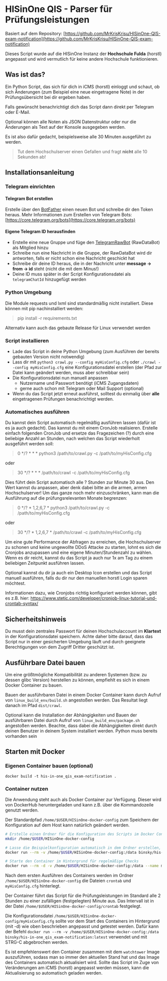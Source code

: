 # HISinOne QIS - Parser für Prüfungsleistungen

Basiert auf dem Repository: [https://github.com/MrKrisKrisu/HISinOne-QIS-exam-notification](https://github.com/MrKrisKrisu/HISinOne-QIS-exam-notification)

Dieses Script wurde auf die HISinOne Instanz der **Hochschule Fulda** (horstl) angepasst und wird vermutlich für keine andere Hochschule funktionieren.

## Was ist das?
Ein Python Script, das sich für dich in iCMS (horstl) einloggt und schaut, ob sich Änderungen (zum Beispiel eine neue eingetragene Note) in der Prüfungsübersicht bei dir ergeben haben.

Falls gewünscht benachrichtigt dich das Script dann direkt per Telegram oder E-Mail.

Optional können alle Noten als JSON Datenstruktur oder nur die Änderungen als Text auf der Konsole ausgegeben werden.

Es ist also dafür gedacht, beispielsweise alle 30 Minuten ausgeführt zu werden.
 
> Tut dem Hochschulserver einen Gefallen und fragt **nicht** alle 10 Sekunden ab!
 
## Installationsanleitung
### Telegram einrichten
#### Telegram Bot erstellen
Erstelle über den [BotFather](https://t.me/botfather) einen neuen Bot und schreibe dir den Token heraus.
Mehr Informationen zum Erstellen von Telegram Bots: [https://core.telegram.org/bots](https://core.telegram.org/bots)

#### Eigene Telegram ID herausfinden
* Erstelle eine neue Gruppe und füge den [TelegramRawBot](https://t.me/RawDataBot) (RawDataBot) als Mitglied hinzu
* Schreibe nun eine Nachricht in die Gruppe, der RawDataBot wird dir antworten, falls er nicht schon eine Nachricht geschickt hat
* Schreibe dir deine ID heraus, die in der Nachricht unter **message -> from -> id** steht (nicht die mit dem Minus!)
* Deine ID muss später in der Script Konfigurationsdatei als `telegramChatId` hinzugefügt werden

### Python Umgebung
Die Module requests und lxml sind standardmäßig nicht installiert. Diese können mit pip nachinstalliert werden:
> pip install -r requirements.txt

Alternativ kann auch das gebaute Release für Linux verwendet werden

### Script installieren
- Lade das Script in deine Python Umgebung (zum Ausführen der bereits gebauten Version nicht notwendig)
- Lass dir mit `python3 crawl.py --config myHisConfig.cfg` oder `./crawl --config myHisConfig.cfg` eine Konfigurationsdatei erstellen (der Pfad zur Datei kann geändert werden, muss aber schreibbar sein)
- Die Konfigurationsdatei nun manuell anpassen
    - Nutzername und Passwort benötigt (iCMS Zugangsdaten)
    - gerne auch schon mit Telegram oder Mail Support (optional)
- Wenn du das Script jetzt erneut ausführst, solltest du einmalig über **alle** eingetragenen Prüfungen benachrichtigt werden.

### Automatisches ausführen
Du kannst dein Script automatisch regelmäßig ausführen lassen (dafür ist es ja auch gedacht). Das kannst du mit einem CronJob realisieren. Erstelle einfach folgenden CronJob und ersetze das Fragezeichen (?) durch eine beliebige Anzahl an Stunden, nach welchen das Script wiederholt ausgeführt werden soll:

> 0 */? * * * python3 /path/to/crawl.py -c /path/to/myHisConfig.cfg

oder

> 30 */? * * * /path/to/crawl -c /path/to/myHisConfig.cfg

Dies führt dein Script automatisch alle ? Stunden zur Minute 30 aus. Den Wert kannst du anpassen, aber denk dabei bitte an die armen, armen Hochschulserver! Um das ganze noch mehr einzuschränken, kann man die Ausführung auf die prüfungsrelevanten Monate begrenzen:

> 0 */? * 1,2,6,7 * python3 /path/to/crawl.py -c /path/to/myHisConfig.cfg

oder

> 30 */? * 1,2,6,7 * /path/to/crawl -c /path/to/myHisConfig.cfg

Um eine gute Performance der Abfragen zu erreichen, die Hochschulserver zu schonen und keine ungewollte DDoS Attacke zu starten, lohnt es sich die Cronjobs anzupassen und eine eigene Minuten/Stundenzahl zu wählen. Wenn es dir reicht, kannst du das Script ja auch nur 1x am Tag zu einem beliebigen Zeitpunkt ausführen lassen.

Optional kannst du dir ja auch ein Desktop Icon erstellen und das Script manuell ausführen, falls du dir nur den manuellen horstl Login sparen möchtest.

Informationen dazu, wie Cronjobs richtig konfiguriert werden können, gibt es z.B. hier: https://www.stetic.com/developer/cronjob-linux-tutorial-und-crontab-syntax/
## Sicherheitshinweis
Du musst dein zentrales Passwort für deinen Hochschulaccount im **Klartext** in der Konfigurationsdatei speichern. Achte daher bitte darauf, dass das Script nur in einer gesicherten Umgebung läuft und durch geeignete Berechtigungen von dem Zugriff Dritter geschützt ist.

## Ausführbare Datei bauen
Um eine größtmögliche Kompatibilität zu anderen Systemen (bzw. zu dessen glibc Version) herstellen zu können, empfiehlt es sich in einem Docker Container zu bauen.

Bauen der ausführbaren Datei in einem Docker Container kann durch Aufruf von `linux_build_env/build.sh` angestoßen werden.
Das Resultat liegt danach im Pfad `dist/crawl`.

Optional kann die Installation der Abhängigkeiten und Bauen der ausführbaren Datei durch Aufruf von `linux_build_env/package.sh` angestoßen werden.
Beachte, dass dabei die Abhängigkeiten direkt durch deinen Benutzer in deinem System installiert werden. Python muss bereits vorhanden sein

## Starten mit Docker
### Eigenen Container bauen (optional)
`docker build -t his-in-one_qis_exam-notification .`

### Container nutzen
Die Anwendung steht auch als Docker Container zur Verfügung. Dieser wird von DockerHub heruntergeladen und kann z.B. über die Kommandozeile genutzt werden.

Der Standardpfad `/home/$USER/HISinOne-docker-config` zum Speichern der Konfiguration auf dem Host kann natürlich geändert werden.

```bash
# Erstelle einen Ordner für die Konfiguration des Scripts im Docker Container
mkdir /home/$USER/HISinOne-docker-config

# Lasse die Beispielkonfiguration automatisch in dem Ordner erstellen, falls noch nicht vorhanden
docker run --rm -v /home/$USER/HISinOne-docker-config:/data binsky/his-in-one_qis_exam-notification:latest

# Starte den Container im Hintergrund für regelmäßige Checks
docker run --rm -d -v /home/$USER/HISinOne-docker-config:/data --name my_his-in-one_exam-notifications binsky/his-in-one_qis_exam-notification:latest
```

Nach dem ersten Ausführen des Containers werden im Ordner `/home/$USER/HISinOne-docker-config` die Dateien `crontab` und `myHisConfig.cfg` hinterlegt.

Der Container führt das Script für die Prüfungsleistungen im Standard alle 2 Stunden zu einer zufälligen (festgelegten) Minute aus.
Das Intervall ist in der Datei `/home/$USER/HISinOne-docker-config/crontab` festgelegt.

Die Konfigurationsdatei `/home/$USER/HISinOne-docker-config/myHisConfig.cfg` sollte vor dem Start des Containers im Hintergrund (mit -d) wie oben beschrieben angepasst und getestet werden.
Dafür kann der Befehl `docker run --rm -v /home/$USER/HISinOne-docker-config:/data binsky/his-in-one_qis_exam-notification:latest` verwendet und mit STRG-C abgebrochen werden.

Es ist empfehlenswert den Container zusammen mit dem `watchtower` Image auszuführen, sodass man so immer den aktuellen Stand hat und das Image des Containers automatisch aktualisiert wird.
Sollte das Script im Zuge von Veränderungen am iCMS (horstl) angepasst werden müssen, kann die Aktualisierung so automatisch geladen werden.
